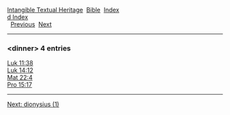 [Intangible Textual Heritage](../../index)  [Bible](../index) 
[Index](index)   
[d Index](_d_)  
  [Previous](c03161)  [Next](c03163) 

------------------------------------------------------------------------

### &lt;dinner&gt; 4 entries

[Luk 11:38](../kjv/luk011.htm#038)  
[Luk 14:12](../kjv/luk014.htm#012)  
[Mat 22:4](../kjv/mat022.htm#004)  
[Pro 15:17](../kjv/pro015.htm#017)  

------------------------------------------------------------------------

[Next: dionysius (1)](c03163)
